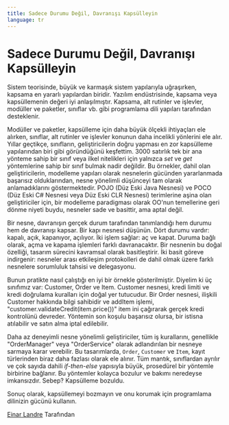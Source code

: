 ```yaml
---
title: Sadece Durumu Değil, Davranışı Kapsülleyin
language: tr
---
```


# Sadece Durumu Değil, Davranışı Kapsülleyin

Sistem teorisinde, büyük ve karmaşık sistem yapılarıyla uğraşırken, kapsama en yararlı yapılardan biridir. Yazılım endüstrisinde, kapsama veya kapsüllemenin değeri iyi anlaşılmıştır. Kapsama, alt rutinler ve işlevler, modüller ve paketler, sınıflar vb. gibi programlama dili yapıları tarafından desteklenir.

Modüller ve paketler, kapsülleme için daha büyük ölçekli ihtiyaçları ele alırken, sınıflar, alt rutinler ve işlevler konunun daha incelikli yönlerini ele alır. Yıllar geçtikçe, sınıfların, geliştiricilerin doğru yapması en zor kapsülleme yapılarından biri gibi göründüğünü keşfettim. 3000 satırlık tek bir ana yönteme sahip bir sınıf veya ilkel nitelikleri için yalnızca *set* ve *get* yöntemlerine sahip bir sınıf bulmak nadir değildir. Bu örnekler, dahil olan geliştiricilerin, modelleme yapıları olarak nesnelerin gücünden yararlanmada başarısız olduklarından, nesne yönelimli düşünceyi tam olarak anlamadıklarını göstermektedir. POJO (Düz Eski Java Nesnesi) ve POCO (Düz Eski C# Nesnesi veya Düz Eski CLR Nesnesi) terimlerine aşina olan geliştiriciler için, bir modelleme paradigması olarak OO'nun temellerine geri dönme niyeti buydu, nesneler sade ve basittir, ama aptal değil.

Bir nesne, davranışın gerçek durum tarafından tanımlandığı hem durumu hem de davranışı kapsar. Bir kapı nesnesi düşünün. Dört durumu vardır: kapalı, açık, kapanıyor, açılıyor. İki işlem sağlar: aç ve kapat. Duruma bağlı olarak, açma ve kapama işlemleri farklı davranacaktır. Bir nesnenin bu doğal özelliği, tasarım sürecini kavramsal olarak basitleştirir. İki basit göreve indirgenir: nesneler arası etkileşim protokolleri de dahil olmak üzere farklı nesnelere sorumluluk tahsisi ve delegasyonu.

Bunun pratikte nasıl çalıştığı en iyi bir örnekle gösterilmiştir. Diyelim ki üç sınıfımız var: Customer, Order ve Item. Customer nesnesi, kredi limiti ve kredi doğrulama kuralları için doğal yer tutucudur. Bir Order nesnesi, ilişkili Customer hakkında bilgi sahibidir ve addItem işlemi, "customer.validateCredit(item.price())" item ini çağırarak gerçek kredi kontrolünü devreder. Yöntemin son koşulu başarısız olursa, bir istisna atılabilir ve satın alma iptal edilebilir.

Daha az deneyimli nesne yönelimli geliştiriciler, tüm iş kurallarını, genellikle "OrderManager" veya "OrderService" olarak adlandırılan bir nesneye sarmaya karar verebilir. Bu tasarımlarda, `Order`, `Customer` ve `Item`, kayıt türlerinden biraz daha fazlası olarak ele alınır. Tüm mantık, sınıflardan ayrılır ve çok sayıda dahili *if-then-else* yapısıyla büyük, prosedürel bir yöntemle birbirine bağlanır. Bu yöntemler kolayca bozulur ve bakımı neredeyse imkansızdır. Sebep? Kapsülleme bozuldu.

Sonuç olarak, kapsüllemeyi bozmayın ve onu korumak için programlama dilinizin gücünü kullanın.

[Einar Landre](http://programmer.97things.oreilly.com/wiki/index.php/Einar_Landre) Tarafından